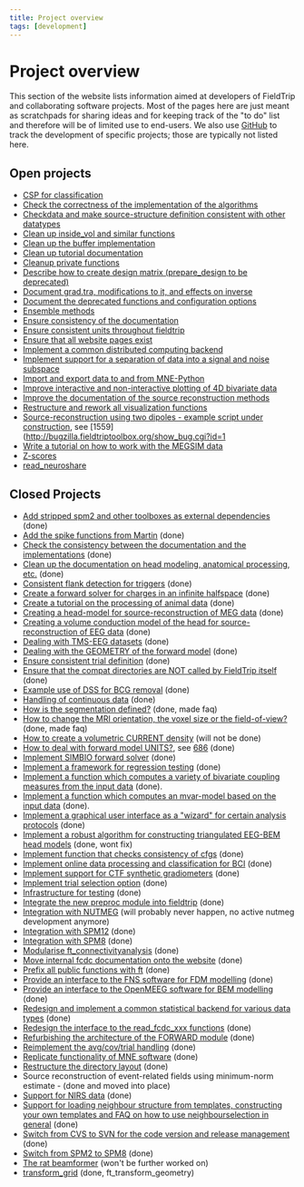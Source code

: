 ```yaml
---
title: Project overview
tags: [development]
---
```


# Project overview

This section of the website lists information aimed at developers of FieldTrip and collaborating software projects. Most of the pages here are just meant as scratchpads for sharing ideas and for keeping track of the "to do" list and therefore will be of limited use to end-users. We also use [GitHub](/development/git) to track the development of specific projects; those are typically not listed here.

## Open projects

- [CSP for classification](/development/project/csp)
- [Check the correctness of the implementation of the algorithms](/development/project/correctness)
- [Checkdata and make source-structure definition consistent with other datatypes](/development/project/checkdata)
- [Clean up inside_vol and similar functions](/development/project/inside_vol)
- [Clean up the buffer implementation](/development/project/buffer_v3)
- [Clean up tutorial documentation](/development/project/tutorial_documentation)
- [Cleanup private functions](/development/project/cleanup_private_functions)
- [Describe how to create design matrix (prepare_design to be deprecated)](/development/project/design)
- [Document grad.tra, modifications to it, and effects on inverse](/development/project/tra)
- [Document the deprecated functions and configuration options](/development/deprecated)
- [Ensemble methods](/development/project/ensemblemethods)
- [Ensure consistency of the documentation](/development/project/documentation)
- [Ensure consistent units throughout fieldtrip](/development/project/units)
- [Ensure that all website pages exist](/development/project/orphans)
- [Implement a common distributed computing backend](/development/project/distributed)
- [Implement support for a separation of data into a signal and noise subspace](/development/project/subspace)
- [Import and export data to and from MNE-Python](/development/project/integrate_with_mne)
- [Improve interactive and non-interactive plotting of 4D bivariate data](/development/project/visualization)
- [Improve the documentation of the source reconstruction methods](/development/project/documentation_source)
- [Restructure and rework all visualization functions](/development/project/restructure_and_rework_all_visualization_functions)
- [Source-reconstruction using two dipoles - example script under construction](/development/project/symmetric_dipoles), see [1559](http://bugzilla.fieldtriptoolbox.org/show_bug.cgi?id=1
- [Write a tutorial on how to work with the MEGSIM data](/development/project/megsim)
- [Z-scores](/development/project/zscores)
- [read_neuroshare](/development/project/read_neuroshare)

## Closed Projects

- [Add stripped spm2 and other toolboxes as external dependencies](/development/project/external_dependencies) (done)
- [Add the spike functions from Martin](/development/project/spike) (done)
- [Check the consistency between the documentation and the implementations](/development/project/consistency) (done)
- [Clean up the documentation on head modeling, anatomical processing, etc.](/development/project/geometry_documentation) (done)
- [Consistent flank detection for triggers](/development/project/trigger) (done)
- [Create a forward solver for charges in an infinite halfspace](/development/project/halfspace) (done)
- [Create a tutorial on the processing of animal data](/development/project/animal) (done)
- [Creating a head-model for source-reconstruction of MEG data](/development/project/headmodel_tutorial) (done)
- [Creating a volume conduction model of the head for source-reconstruction of EEG data](/development/project/headmodel_tutorial_eeg) (done)
- [Dealing with TMS-EEG datasets](/development/project/eeg_tms) (done)
- [Dealing with the GEOMETRY of the forward model](/development/project/fwdarch2) (done)
- [Ensure consistent trial definition](/development/project/ensure_consistent_trial_definition) (done)
- [Ensure that the compat directories are NOT called by FieldTrip itself](/development/project/compat) (done)
- [Example use of DSS for BCG removal](/example/use_denoising_source_separation_dss_to_remove_ecg_artifacts) (done)
- [Handling of continuous data](/development/project/continuous) (done)
- [How is the segmentation defined?](/faq/how_is_the_segmentation_defined) (done, made faq)
- [How to change the MRI orientation, the voxel size or the field-of-view?](/faq/how_change_mri_orientation_size_fov) (done, made faq)
- [How to create a volumetric CURRENT density](/development/project/curdens) (will not be done)
- [How to deal with forward model UNITS?](/development/project/fwdunits), see [686](http://bugzilla.fieldtriptoolbox.org/show_bug.cgi?id=686) (done)
- [Implement SIMBIO forward solver](/development/project/simbio_plan) (done)
- [Implement a framework for regression testing](/development/project/testing) (done)
- [Implement a function which computes a variety of bivariate coupling measures from the input data](/development/project/couplinganalysis) (done).
- [Implement a function which computes an mvar-model based on the input data](/development/project/mvaranalysis) (done).
- [Implement a graphical user interface as a "wizard" for certain analysis protocols](/development/project/wizard) (done)
- [Implement a robust algorithm for constructing triangulated EEG-BEM head models](/development/project/bemmodel) (done, wont fix)
- [Implement function that checks consistency of cfgs](/development/project/checkconfig) (done)
- [Implement online data processing and classification for BCI](/development/project/bci) (done)
- [Implement support for CTF synthetic gradiometers](/development/project/synthetic_grad) (done)
- [Implement trial selection option](/development/project/trialselect) (done)
- [Infrastructure for testing](/development/project/infrastructure_for_testing) (done)
- [Integrate the new preproc module into fieldtrip](/development/project/merge_preproc) (done)
- [Integration with NUTMEG](/development/project/nutmeg) (will probably never happen, no active nutmeg development anymore)
- [Integration with SPM12](/development/project/spm12) (done)
- [Integration with SPM8](/development/project/spm8) (done)
- [Modularise ft_connectivityanalysis](/development/project/modularise_ft_connectivityanalysis) (done)
- [Move internal fcdc documentation onto the website](/development/project/move_internal_fcdc_documentation_onto_the_wiki) (done)
- [Prefix all public functions with ft](/development/project/prefix) (done)
- [Provide an interface to the FNS software for FDM modelling](/development/project/fns) (done)
- [Provide an interface to the OpenMEEG software for BEM modelling](/development/project/openmeeg) (done)
- [Redesign and implement a common statistical backend for various data types](/development/project/statistics) (done)
- [Redesign the interface to the read_fcdc_xxx functions](/development/project/read_fcdc_xxx) (done)
- [Refurbishing the architecture of the FORWARD module](/development/project/fwdarch) (done)
- [Reimplement the avg/cov/trial handling](/development/project/timelockanalysis) (done)
- [Replicate functionality of MNE software](/development/project/replicate_functionality_of_mne_software) (done)
- [Restructure the directory layout](/development/project/directorylayout) (done)
- Source reconstruction of event-related fields using minimum-norm estimate - (done and moved into place)
- [Support for NIRS data](/development/project/nirs) (done)
- [Support for loading neighbour structure from templates, constructing your own templates and FAQ on how to use neighbourselection in general](/development/project/neighbourtemplates) (done)
- [Switch from CVS to SVN for the code version and release management](/development/svn) (done)
- [Switch from SPM2 to SPM8](/development/project/switch_from_spm2_to_spm8) (done)
- [The rat beamformer](/development/project/rat) (won't be further worked on)
- [transform_grid](/development/project/transform_grid) (done, ft_transform_geometry)
